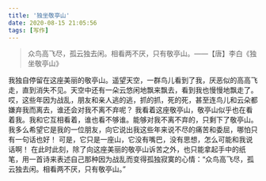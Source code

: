 ```yaml
---
title: '独坐敬亭山'
date: 2020-08-15 21:05:56
tags: [写作]
---
```

> 众鸟高飞尽，孤云独去闲。相看两不厌，只有敬亭山。——【唐】李白《独坐敬亭山》

<!-- more -->

我独自停留在这座美丽的敬亭山。遥望天空，一群鸟儿看到了我，厌恶似的高高飞走，直到消失不见。天空中还有一朵云悠闲地飘来飘去，看到我也慢慢地飘走了。哎，这些年因为战乱，朋友和亲人逃的逃，抓的抓，死的死，甚至连鸟儿和云朵都嫌弃我而离去，谁还会对我不离不弃呢？
我看着这座敬亭山，敬亭山似乎也在看着我。我和它互相看着，谁也看不够谁。能够对我不离不弃的，只剩下了敬亭山。我多么希望它是我的一位朋友，向它说出我这些年来说不尽的痛苦和委屈，哪怕只有一句话也好！
可是，它只是一座山，它没有嘴巴，没有思想，怎么可能和我说话啊！
在此时此刻，除了向这座美丽的敬亭山诉苦之外，也只能拿起手中的纸笔，用一首诗来表述自己那种因为战乱而变得孤独寂寞的心情：“众鸟高飞尽，孤云独去闲。相看两不厌，只有敬亭山。”

